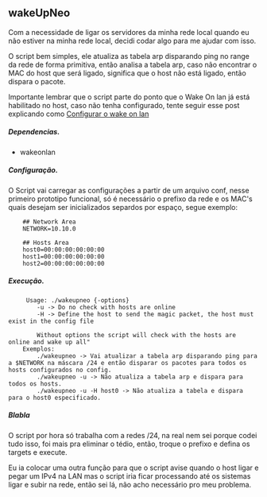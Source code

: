 ## wakeUpNeo
Com a necessidade de ligar os servidores da minha rede local quando eu não estiver na minha rede local, decidi codar algo para me ajudar com isso. 

O script bem simples, ele atualiza as tabela arp disparando ping no range da rede de forma primitiva, então analisa a tabela arp, caso não encontrar o MAC do host que será ligado, significa que o host não está ligado, então dispara o pacote. 

Importante lembrar que o script parte do ponto que o Wake On lan já está habilitado no host, caso não tenha configurado, tente seguir esse post explicando como [Configurar o wake on lan](http://diesec.sytes.net/configurando-wake-on-lan/)

##### Dependencias.
 - wakeonlan

##### Configuração.
O Script vai carregar as configurações a partir de um arquivo conf, nesse primeiro prototipo funcional, só é necessário o prefixo da rede e os MAC's quais desejam ser inicializados separdos por espaço, segue exemplo:

```
	## Network Area
	NETWORK=10.10.0

	## Hosts Area
	host0=00:00:00:00:00:00
	host1=00:00:00:00:00:00
	host2=00:00:00:00:00:00

```
##### Execução.
```
	 Usage: ./wakeupneo {-options} 
		-u -> Do no check with hosts are online
		-H -> Define the host to send the magic packet, the host must exist in the config file
		
		Without options the script will check with the hosts are online and wake up all"
	Exemplos:
		./wakeupneo -> Vai atualizar a tabela arp disparando ping para a $NETWORK na máscara /24 e então disparar os pacotes para todos os hosts configurados no config.
		./wakeupneo -u -> Não atualiza a tabela arp e dispara para todos os hosts. 
		./wakeupneo -u -H host0 -> Não atualiza a tabela e dispara para o host0 especificado.
```
##### Blabla
O script por hora só trabalha com a redes /24, na real nem sei porque codei tudo isso, foi mais pra eliminar o tédio, então, troque o prefixo e defina os targets e execute. 

Eu ia colocar uma outra função para que o script avise quando o host ligar e pegar um IPv4 na LAN mas o script iria ficar processando até os sistemas ligar e subir na rede, então sei lá, não acho necessário pro meu problema. 

